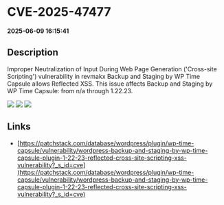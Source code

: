 # CVE-2025-47477

**2025-06-09 16:15:41**

## Description
Improper Neutralization of Input During Web Page Generation ('Cross-site Scripting') vulnerability in revmakx Backup and Staging by WP Time Capsule allows Reflected XSS. This issue affects Backup and Staging by WP Time Capsule: from n/a through 1.22.23.

![](https://img.shields.io/static/v1?label=Score&message=7.1&color=red)
![](https://img.shields.io/static/v1?label=Severity&message=HIGH&color=red)
![](https://img.shields.io/static/v1?label=CWE&message=XSS&color=green)

## Links
- [https://patchstack.com/database/wordpress/plugin/wp-time-capsule/vulnerability/wordpress-backup-and-staging-by-wp-time-capsule-plugin-1-22-23-reflected-cross-site-scripting-xss-vulnerability?_s_id=cve](https://patchstack.com/database/wordpress/plugin/wp-time-capsule/vulnerability/wordpress-backup-and-staging-by-wp-time-capsule-plugin-1-22-23-reflected-cross-site-scripting-xss-vulnerability?_s_id=cve)
